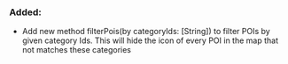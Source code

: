 ### Added:
- Add new method filterPois(by categoryIds: [String]) to filter POIs by given category Ids. This will hide the icon of 
  every POI in the map that not matches these categories